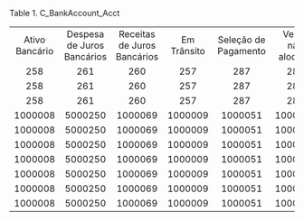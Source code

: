 <div id="d155072e1" class="table">

<div class="table-title">

Table 1. C\_BankAccount\_Acct

</div>

<div class="table-contents">

|                |                            |                             |             |                      |                   |                  |                |
| :------------: | :------------------------: | :-------------------------: | :---------: | :------------------: | :---------------: | :--------------: | :------------: |
| Ativo Bancário | Despesa de Juros Bancários | Receitas de Juros Bancários | Em Trânsito | Seleção de Pagamento | Verba não alocada | Esquema Contábil | Conta Bancária |
|      258       |            261             |             260             |     257     |         287          |        286        |       101        |      100       |
|      258       |            261             |             260             |     257     |         287          |        286        |       101        |      101       |
|      258       |            261             |             260             |     257     |         287          |        286        |       101        |     200000     |
|    1000008     |          5000250           |           1000069           |   1000009   |       1000051        |      1000013      |     1000001      |    1000000     |
|    1000008     |          5000250           |           1000069           |   1000009   |       1000051        |      1000013      |     1000001      |    5000000     |
|    1000008     |          5000250           |           1000069           |   1000009   |       1000051        |      1000013      |     1000001      |    5000001     |
|    1000008     |          5000250           |           1000069           |   1000009   |       1000051        |      1000013      |     1000001      |    5000002     |
|    1000008     |          5000250           |           1000069           |   1000009   |       1000051        |      1000013      |     1000001      |    5000003     |
|    1000008     |          5000250           |           1000069           |   1000009   |       1000051        |      1000013      |     1000001      |    5000004     |
|    1000008     |          5000250           |           1000069           |   1000009   |       1000051        |      1000013      |     1000001      |    5000005     |

</div>

</div>
